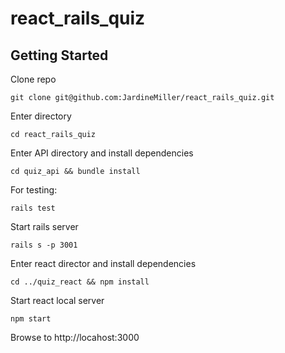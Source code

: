 # react_rails_quiz

## Getting Started

Clone repo
```
git clone git@github.com:JardineMiller/react_rails_quiz.git
```

Enter directory
```
cd react_rails_quiz
```

Enter API directory and install dependencies
```
cd quiz_api && bundle install
```

For testing:
```
rails test
```

Start rails server
```
rails s -p 3001
```

Enter react director and install dependencies
```
cd ../quiz_react && npm install
```

Start react local server
```
npm start
```

Browse to http://locahost:3000
